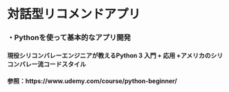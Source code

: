 <h1>対話型リコメンドアプリ</h1>
<h3>・Pythonを使って基本的なアプリ開発</h3>
<h4>現役シリコンバレーエンジニアが教えるPython 3 入門 + 応用 +アメリカのシリコンバレー流コードスタイル</h4>
<h4>参照：https://www.udemy.com/course/python-beginner/